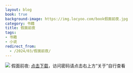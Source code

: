 ```yaml
---
layout: blog
book: true
background-image: https://img.locyoo.com/book假面前夜.jpg
category: 书籍
title: 假面前夜
tags:
- 书籍
- 小说
redirect_from:
  - /2024/03/假面前夜/
---
```

![](https://img.locyoo.com/book假面前夜.jpg)
假面前夜: <a name = "ref1" href="https://url18.ctfile.com/f/50983618-1063935488-bb5910?p=3619">点击下载</a>，访问密码请点击右上方“关于”自行查看